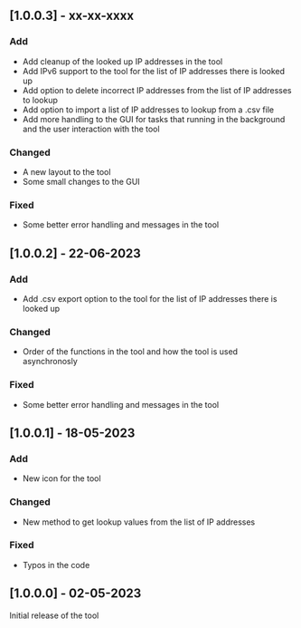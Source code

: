## [1.0.0.3] - xx-xx-xxxx

### Add
- Add cleanup of the looked up IP addresses in the tool
- Add IPv6 support to the tool for the list of IP addresses there is looked up
- Add option to delete incorrect IP addresses from the list of IP addresses to lookup
- Add option to import a list of IP addresses to lookup from a .csv file
- Add more handling to the GUI for tasks that running in the background and the user interaction with the tool

### Changed
- A new layout to the tool
- Some small changes to the GUI

### Fixed
- Some better error handling and messages in the tool

## [1.0.0.2] - 22-06-2023

### Add
- Add .csv export option to the tool for the list of IP addresses there is looked up

### Changed
- Order of the functions in the tool and how the tool is used asynchronosly

### Fixed
- Some better error handling and messages in the tool

## [1.0.0.1] - 18-05-2023

### Add
- New icon for the tool

### Changed
- New method to get lookup values from the list of IP addresses

### Fixed
- Typos in the code

## [1.0.0.0] - 02-05-2023

Initial release of the tool
